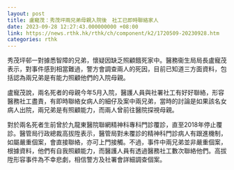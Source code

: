 ```yaml
---
layout: post
title: 盧寵茂：秀茂坪兩兄弟母親入院後　社工已即時聯絡家人
date: 2023-09-28 12:27:43.000000000 +08:00
link: https://news.rthk.hk/rthk/ch/component/k2/1720509-20230928.htm
categories: rthk
---
```


秀茂坪邨一對據悉智障的兄弟，懷疑因缺乏照顧餓死家中。醫務衞生局局長盧寵茂表示，對事件感到相當難過，警方會調查兩人的死因，目前已知道三方面資料，包括認為兩兄弟是有能力照顧他們的入院母親。

盧寵茂說，兩名死者的母親今年5月入院，醫護人員與社署社工有好好聯絡，形容醫務社工盡責，有即時聯絡女病人的細仔及案中兩兄弟，當時的討論是如果該名女病人出院，兩兄弟是有照顧能力，而兩人曾前往醫院探視母親。

對於兩名死者生前曾於九龍東醫院聯網精神科專科門診覆診，直至2018年停止覆診。醫管局行政總裁高拔陞表示，醫管局對未覆診的精神科門診病人有跟進機制，如屬嚴重個案，會直接聯絡，亦可上門接觸。不過，事件中兩兄弟並非嚴重個案，根據資料，他們有自我照顧能力，而醫護人員有透過醫務社工數次聯絡他們。高拔陞形容事件為不幸悲劇，相信警方及社署會詳細調查個案。
